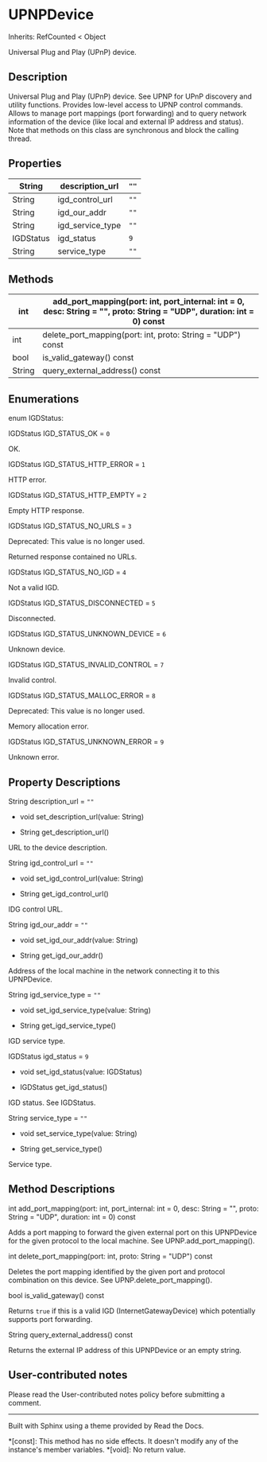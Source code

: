 # UPNPDevice

Inherits: RefCounted < Object

Universal Plug and Play (UPnP) device.

## Description

Universal Plug and Play (UPnP) device. See UPNP for UPnP discovery and utility
functions. Provides low-level access to UPNP control commands. Allows to
manage port mappings (port forwarding) and to query network information of the
device (like local and external IP address and status). Note that methods on
this class are synchronous and block the calling thread.

## Properties

String | description_url | `""`  
---|---|---  
String | igd_control_url | `""`  
String | igd_our_addr | `""`  
String | igd_service_type | `""`  
IGDStatus | igd_status | `9`  
String | service_type | `""`  
  
## Methods

int | add_port_mapping(port: int, port_internal: int = 0, desc: String = "", proto: String = "UDP", duration: int = 0) const  
---|---  
int | delete_port_mapping(port: int, proto: String = "UDP") const  
bool | is_valid_gateway() const  
String | query_external_address() const  
  
## Enumerations

enum IGDStatus:

IGDStatus IGD_STATUS_OK = `0`

OK.

IGDStatus IGD_STATUS_HTTP_ERROR = `1`

HTTP error.

IGDStatus IGD_STATUS_HTTP_EMPTY = `2`

Empty HTTP response.

IGDStatus IGD_STATUS_NO_URLS = `3`

Deprecated: This value is no longer used.

Returned response contained no URLs.

IGDStatus IGD_STATUS_NO_IGD = `4`

Not a valid IGD.

IGDStatus IGD_STATUS_DISCONNECTED = `5`

Disconnected.

IGDStatus IGD_STATUS_UNKNOWN_DEVICE = `6`

Unknown device.

IGDStatus IGD_STATUS_INVALID_CONTROL = `7`

Invalid control.

IGDStatus IGD_STATUS_MALLOC_ERROR = `8`

Deprecated: This value is no longer used.

Memory allocation error.

IGDStatus IGD_STATUS_UNKNOWN_ERROR = `9`

Unknown error.

## Property Descriptions

String description_url = `""`

  * void set_description_url(value: String)

  * String get_description_url()

URL to the device description.

String igd_control_url = `""`

  * void set_igd_control_url(value: String)

  * String get_igd_control_url()

IDG control URL.

String igd_our_addr = `""`

  * void set_igd_our_addr(value: String)

  * String get_igd_our_addr()

Address of the local machine in the network connecting it to this UPNPDevice.

String igd_service_type = `""`

  * void set_igd_service_type(value: String)

  * String get_igd_service_type()

IGD service type.

IGDStatus igd_status = `9`

  * void set_igd_status(value: IGDStatus)

  * IGDStatus get_igd_status()

IGD status. See IGDStatus.

String service_type = `""`

  * void set_service_type(value: String)

  * String get_service_type()

Service type.

## Method Descriptions

int add_port_mapping(port: int, port_internal: int = 0, desc: String = "",
proto: String = "UDP", duration: int = 0) const

Adds a port mapping to forward the given external port on this UPNPDevice for
the given protocol to the local machine. See UPNP.add_port_mapping().

int delete_port_mapping(port: int, proto: String = "UDP") const

Deletes the port mapping identified by the given port and protocol combination
on this device. See UPNP.delete_port_mapping().

bool is_valid_gateway() const

Returns `true` if this is a valid IGD (InternetGatewayDevice) which
potentially supports port forwarding.

String query_external_address() const

Returns the external IP address of this UPNPDevice or an empty string.

## User-contributed notes

Please read the User-contributed notes policy before submitting a comment.

* * *

Built with Sphinx using a theme provided by Read the Docs.

  *[const]: This method has no side effects. It doesn't modify any of the instance's member variables.
  *[void]: No return value.


